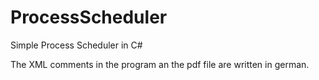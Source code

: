 # ProcessScheduler
Simple Process Scheduler in C# 

The XML comments in the program an the pdf file are written in german.
